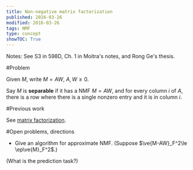 ```yaml
---
title: Non-negative matrix factorization
published: 2016-03-26
modified: 2016-03-26
tags: NMF
type: concept
showTOC: True
---
```


Notes: See S3 in 598D, Ch. 1 in Moitra's notes, and Rong Ge's thesis.

#Problem

Given $M$, write $M=AW$, $A,W\ge 0$.

Say $M$ is **separable** if it has a NMF $M=AW$, and for every column $i$ of
$A$, there is a row where there is a single nonzero entry and it is in column $i$.

#Previous work

See [matrix factorization](matrix-factorization.html).

#Open problems, directions

* Give an algorithm for approximate NMF. (Suppose $\ve{M-AW}_F^2\le \ep\ve{M}_F^2$.)


(What is the prediction task?)
